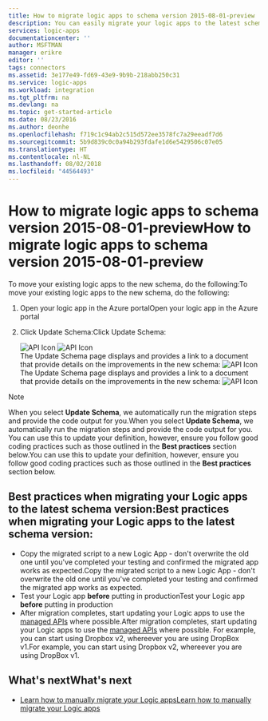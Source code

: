 ```yaml
---
title: How to migrate logic apps to schema version 2015-08-01-preview | Microsoft Docs
description: You can easily migrate your logic apps to the latest schema version. Just follow these steps.
services: logic-apps
documentationcenter: ''
author: MSFTMAN
manager: erikre
editor: ''
tags: connectors
ms.assetid: 3e177e49-fd69-43e9-9b9b-218abb250c31
ms.service: logic-apps
ms.workload: integration
ms.tgt_pltfrm: na
ms.devlang: na
ms.topic: get-started-article
ms.date: 08/23/2016
ms.author: deonhe
ms.openlocfilehash: f719c1c94ab2c515d572ee3578fc7a29eeadf7d6
ms.sourcegitcommit: 5b9d839c0c0a94b293fdafe1d6e5429506c07e05
ms.translationtype: HT
ms.contentlocale: nl-NL
ms.lasthandoff: 08/02/2018
ms.locfileid: "44564493"
---
```

# <a name="how-to-migrate-logic-apps-to-schema-version-2015-08-01-preview"></a><span data-ttu-id="8fab1-104">How to migrate logic apps to schema version 2015-08-01-preview</span><span class="sxs-lookup"><span data-stu-id="8fab1-104">How to migrate logic apps to schema version 2015-08-01-preview</span></span>
<span data-ttu-id="8fab1-105">To move your existing logic apps to the new schema, do the following:</span><span class="sxs-lookup"><span data-stu-id="8fab1-105">To move your existing logic apps to the new schema, do the following:</span></span>  

1. <span data-ttu-id="8fab1-106">Open your logic app in the Azure portal</span><span class="sxs-lookup"><span data-stu-id="8fab1-106">Open your logic app in the Azure portal</span></span>  
2. <span data-ttu-id="8fab1-107">Click Update Schema:</span><span class="sxs-lookup"><span data-stu-id="8fab1-107">Click Update Schema:</span></span>
   
   <span data-ttu-id="8fab1-108">![API Icon][step1] </span><span class="sxs-lookup"><span data-stu-id="8fab1-108">![API Icon][step1] </span></span>  
   <span data-ttu-id="8fab1-109">The Update Schema page displays and provides a link to a document that provide details on the improvements in the new schema: ![API Icon][step2]</span><span class="sxs-lookup"><span data-stu-id="8fab1-109">The Update Schema page displays and provides a link to a document that provide details on the improvements in the new schema: ![API Icon][step2]</span></span>

> [!NOTE]
> <span data-ttu-id="8fab1-110">When you select **Update Schema**, we automatically run the migration steps and provide the code output for you.</span><span class="sxs-lookup"><span data-stu-id="8fab1-110">When you select **Update Schema**, we automatically run the migration steps and provide the code output for you.</span></span> <span data-ttu-id="8fab1-111">You can use this to update your definition, however, ensure you follow good coding practices such as those outlined in the **Best practices** section below.</span><span class="sxs-lookup"><span data-stu-id="8fab1-111">You can use this to update your definition, however, ensure you follow good coding practices such as those outlined in the **Best practices** section below.</span></span>
> 
> 

## <a name="best-practices-when-migrating-your-logic-apps-to-the-latest-schema-version"></a><span data-ttu-id="8fab1-112">Best practices when migrating your Logic apps to the latest schema version:</span><span class="sxs-lookup"><span data-stu-id="8fab1-112">Best practices when migrating your Logic apps to the latest schema version:</span></span>
* <span data-ttu-id="8fab1-113">Copy the migrated script to a new Logic App - don't overwrite the old one until you've completed your testing and confirmed the migrated app works as expected.</span><span class="sxs-lookup"><span data-stu-id="8fab1-113">Copy the migrated script to a new Logic App - don't overwrite the old one until you've completed your testing and confirmed the migrated app works as expected.</span></span>
* <span data-ttu-id="8fab1-114">Test your Logic app **before** putting in production</span><span class="sxs-lookup"><span data-stu-id="8fab1-114">Test your Logic app **before** putting in production</span></span>
* <span data-ttu-id="8fab1-115">After migration completes, start updating your Logic apps to use the [managed APIs](apis-list.md) where possible.</span><span class="sxs-lookup"><span data-stu-id="8fab1-115">After migration completes, start updating your Logic apps to use the [managed APIs](apis-list.md) where possible.</span></span> <span data-ttu-id="8fab1-116">For example, you can start using Dropbox v2, whereever you are using DropBox v1.</span><span class="sxs-lookup"><span data-stu-id="8fab1-116">For example, you can start using Dropbox v2, whereever you are using DropBox v1.</span></span>

## <a name="whats-next"></a><span data-ttu-id="8fab1-117">What's next</span><span class="sxs-lookup"><span data-stu-id="8fab1-117">What's next</span></span>
* [<span data-ttu-id="8fab1-118">Learn how to manually migrate your Logic apps</span><span class="sxs-lookup"><span data-stu-id="8fab1-118">Learn how to manually migrate your Logic apps</span></span>](../logic-apps/logic-apps-schema-2015-08-01.md)

<!--Icon references-->
[step1]: https://docstestmedia1.blob.core.windows.net/azure-media/articles/connectors/media/connectors-schema-migration/migrateschema1.png
[step2]: https://docstestmedia1.blob.core.windows.net/azure-media/articles/connectors/media/connectors-schema-migration/migrateschema2.png








